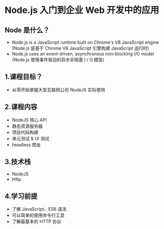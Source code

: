 # Node.js 入门到企业 Web 开发中的应用

## Node 是什么？

- Node.js is a JavaScript runtime built on Chrome's V8 JavaScript engine (Node.js 是基于 Chrome V8 JavaScript 引擎构建 JavaScript 运行时)
- Node.js uses an event-driven, asynchronous non-blocking I/O model (Node.js 使用事件驱动的异步非阻塞 I / O 模型)

## 1.课程目标？

- 从零开始掌握大型互联网公司 NodeJS 实际使用

## 2.课程内容

- NodeJS 核心 API
- 静态资源服务器
- 项目代码构建
- 单元测试 & UI 测试
- headless 爬虫

## 3.技术栈

- NodeJS
- Http

## 4.学习前提

- 了解 JavaScript、ES6 语法
- 可以简单的使用命令行工具
- 了解最基本的 HTTP 协议
